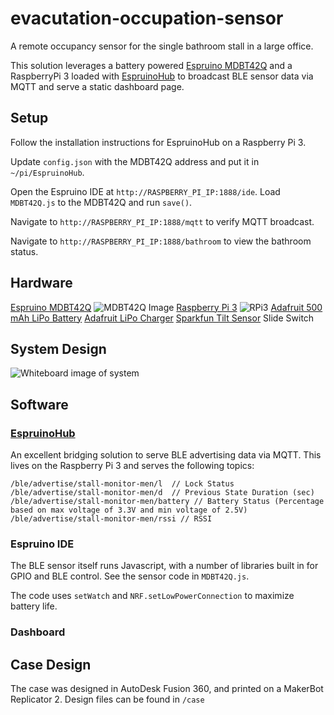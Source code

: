 # evacutation-occupation-sensor

A remote occupancy sensor for the single bathroom stall in a large office.

This solution leverages a battery powered [Espruino MDBT42Q](http://www.espruino.com/MDBT42Q) and a RaspberryPi 3 loaded with [EspruinoHub](https://github.com/espruino/EspruinoHub) to broadcast BLE sensor data via MQTT and serve a static dashboard page.

## Setup

Follow the installation instructions for EspruinoHub on a Raspberry Pi 3.  

Update `config.json` with the MDBT42Q address and put it in `~/pi/EspruinoHub`.

Open the Espruino IDE at `http://RASPBERRY_PI_IP:1888/ide`.  Load `MDBT42Q.js` to the MDBT42Q and run `save()`.

Navigate to `http://RASPBERRY_PI_IP:1888/mqtt` to verify MQTT broadcast.

Navigate to `http://RASPBERRY_PI_IP:1888/bathroom` to view the bathroom status.

## Hardware

[Espruino MDBT42Q](http://www.espruino.com/MDBT42Q)
![MDBT42Q Image](http://www.espruino.com/refimages/MDBT42Q_board.jpg)
[Raspberry Pi 3](https://www.raspberrypi.org/products/raspberry-pi-3-model-b/)
![RPi3](https://www.raspberrypi.org/app/uploads/2017/05/Raspberry-Pi-3-462x322.jpg)
[Adafruit 500 mAh LiPo Battery](https://www.adafruit.com/product/1578)
[Adafruit LiPo Charger](https://github.com/adafruit/Adafruit-MicroLipo-PCB)
[Sparkfun Tilt Sensor](https://www.sparkfun.com/products/10289)
Slide Switch

## System Design

![Whiteboard image of system](doc/whiteboard.png)

## Software

### [EspruinoHub](https://github.com/espruino/EspruinoHub)

An excellent bridging solution to serve BLE advertising data via MQTT.  This lives on the Raspberry Pi 3 and serves the following topics:

```
/ble/advertise/stall-monitor-men/l  // Lock Status
/ble/advertise/stall-monitor-men/d  // Previous State Duration (sec)
/ble/advertise/stall-monitor-men/battery // Battery Status (Percentage based on max voltage of 3.3V and min voltage of 2.5V)
/ble/advertise/stall-monitor-men/rssi // RSSI
```

### Espruino IDE

The BLE sensor itself runs Javascript, with a number of libraries built in for GPIO and BLE control.  See the sensor code in `MDBT42Q.js`.

The code uses `setWatch` and `NRF.setLowPowerConnection` to maximize battery life.

### Dashboard

## Case Design

The case was designed in AutoDesk Fusion 360, and printed on a MakerBot Replicator 2.  Design files can be found in `/case`